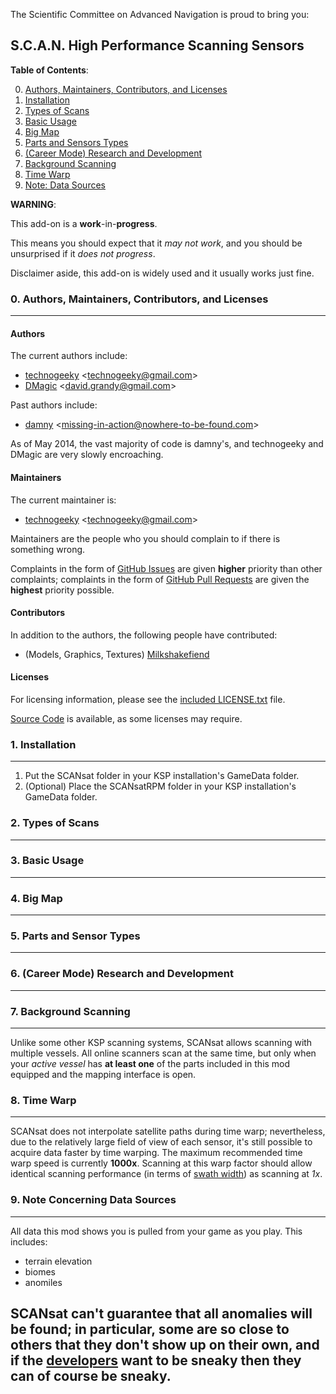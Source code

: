The Scientific Committee on Advanced Navigation is proud to bring you:

S.C.A.N. High Performance Scanning Sensors
------------------------------------------

**Table of Contents**:

0. [Authors, Maintainers, Contributors, and Licenses][0]
1. [Installation][1]
2. [Types of Scans][2]
3. [Basic Usage][3]
4. [Big Map][4]
5. [Parts and Sensors Types][5]
6. [(Career Mode) Research and Development][6]
7. [Background Scanning][7]
8. [Time Warp][8]
9. [Note: Data Sources][9]

**WARNING**:

This add-on is a **work**-in-**progress**.

This means you should expect that it *may not work*, and you should be unsurprised if it *does not progress*.

Disclaimer aside, this add-on is widely used and it usually works just fine.

### 0. Authors, Maintainers, Contributors, and Licenses
------------------------------------------
#### Authors
The current authors include:
  + [technogeeky][technogeeky] \<<technogeeky@gmail.com>\>
  + [DMagic][DMagic] \<<david.grandy@gmail.com>\>

Past authors include:
  + [damny][damny] \<<missing-in-action@nowhere-to-be-found.com>\>

As of May 2014, the vast majority of code is damny's, and technogeeky and DMagic are very slowly encroaching.

#### Maintainers
The current maintainer is:
  + [technogeeky][technogeeky] \<<technogeeky@gmail.com>\>

Maintainers are the people who you should complain to if there is something wrong.

Complaints in the form of [GitHub Issues][SCANsat:issues] are given **higher** priority than other complaints;
complaints in the form of [GitHub Pull Requests][SCANsat:pulls] are given the **highest** priority possible.


#### Contributors

In addition to the authors, the following people have contributed:
  + (Models, Graphics, Textures) [Milkshakefiend][Milkshakefiend]

#### Licenses

For licensing information, please see the [included LICENSE.txt][SCANsat:licenses] file.

[Source Code][SCANsat:source] is available, as some licenses may require.


### 1. Installation
------------------------------------------
  1. Put the SCANsat folder in your KSP installation's GameData folder.
  2. (Optional) Place the SCANsatRPM folder in your KSP installation's GameData folder.

### 2. Types of Scans
------------------------------------------

### 3. Basic Usage
------------------------------------------

### 4. Big Map
------------------------------------------
### 5. Parts and Sensor Types
------------------------------------------
### 6. (Career Mode) Research and Development
------------------------------------------
### 7. Background Scanning
------------------------------------------
Unlike some other KSP scanning systems, SCANsat allows scanning with multiple
vessels.  All online scanners scan at the same time, but only when your *active vessel* has
**at least one** of the parts included in this mod equipped and the mapping interface is open. 

### 8. Time Warp
------------------------------------------
SCANsat does not interpolate satellite paths during time warp; nevertheless, due to the relatively large field of view
of each sensor, it's still possible to acquire data faster by time warping. The maximum recommended time warp speed
is currently **1000x**. Scanning at this warp factor should allow identical scanning performance 
(in terms of [swath width](http://en.wikipedia.org/wiki/Swath_width)) as scanning at *1x*.

### 9. Note Concerning Data Sources
------------------------------------------
All data this mod shows you is pulled from your game as you play. This
includes:
  * terrain elevation
  * biomes
  * anomiles

SCANsat can't guarantee that all anomalies will be found; in particular, some are so close
to others that they don't show up on their own, and if the [developers][KSP:developers] want to be
sneaky then they can of course be sneaky.
------------------------------------------



[technogeeky]: http://forum.kerbalspaceprogram.com/members/110153-technogeeky
[DMagic]: http://forum.kerbalspaceprogram.com/members/59127-DMagic
[damny]: http://forum.kerbalspaceprogram.com/members/80692-damny
[Milkshakefiend]: http://forum.kerbalspaceprogram.com/members/72507-Milkshakefiend

[SCANsat:issues]: https://github.com/technogeeky/SCANsat/issues
[SCANsat:pulls]: https://github.com/technogeeky/SCANsat/pulls
[SCANsat:source]: https://github.com/technogeeky/SCANsat
[SCANsat:licenses]: https://github.com/technogeeky/SCANsat/blob/master/LICENSE.txt

[KSP:developers]: https://kerbalspaceprogram.com/index.php

[0]: https://github.com/technogeeky/SCANsat#0-authors-maintainers-contributors-and-licenses
[1]: https://github.com/technogeeky/SCANsat#1-installation
[2]: https://github.com/technogeeky/SCANsat#2-types-of-scans
[3]: https://github.com/technogeeky/SCANsat#3-basic-usage
[4]: https://github.com/technogeeky/SCANsat#4-big-map
[5]: https://github.com/technogeeky/SCANsat#5-parts-and-sensor-types
[6]: https://github.com/technogeeky/SCANsat#6-career-mode-research-and-development
[7]: https://github.com/technogeeky/SCANsat#7-background-scanning
[8]: https://github.com/technogeeky/SCANsat#8-time-warp
[9]: https://github.com/technogeeky/SCANsat#9-note-concerning-data-sources

